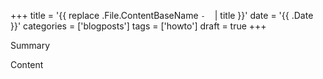 +++
title = '{{ replace .File.ContentBaseName `-` ` ` | title }}'
date = '{{ .Date }}'
categories = ['blogposts']
tags = ['howto']
draft = true
+++

Summary
<!--more-->
Content

